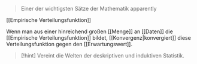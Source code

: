 > Einer der wichtigsten Sätze der Mathematik apparently

[[Empirische Verteilungsfunktion]]

Wenn man aus einer hinreichend großen [[Menge]] an [[Daten]] die [[Empirische Verteilungsfunktion]] bildet, [[Konvergenz|konvergiert]] diese Verteilungsfunktion gegen den [[Erwartungswert]].

> [!hint] Vereint die Welten der deskriptiven und induktiven Statistik.

